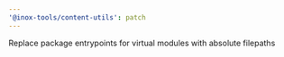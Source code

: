 ```yaml
---
'@inox-tools/content-utils': patch
---
```


Replace package entrypoints for virtual modules with absolute filepaths
